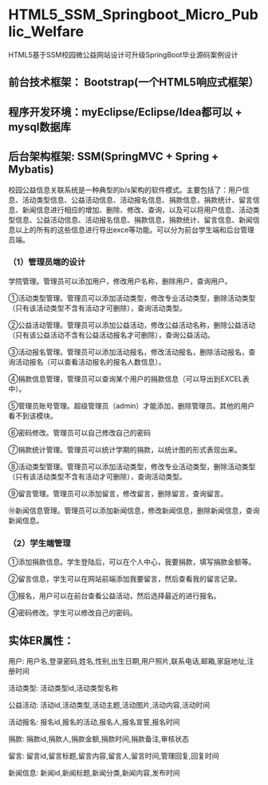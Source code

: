 # HTML5_SSM_Springboot_Micro_Public_Welfare
HTML5基于SSM校园微公益网站设计可升级SpringBoot毕业源码案例设计
## 前台技术框架： Bootstrap(一个HTML5响应式框架）
## 程序开发环境：myEclipse/Eclipse/Idea都可以 + mysql数据库
## 后台架构框架: SSM(SpringMVC + Spring + Mybatis)
  校园公益信息关联系统是一种典型的b/s架构的软件模式。主要包括了：用户信息、活动类型信息、公益活动信息、活动报名信息、捐款信息，捐款统计、留言信息、新闻信息进行相应的增加、删除、修改、查询，以及可以将用户信息、活动类型信息、公益活动信息、活动报名信息、捐款信息，捐款统计、留言信息、新闻信息以上的所有的这些信息进行导出exce等功能。可以分为前台学生端和后台管理员端。
### （1）管理员端的设计
学院管理。管理员可以添加用户，修改用户名称，删除用户，查询用户。

①活动类型管理。管理员可以添加活动类型，修改专业活动类型，删除活动类型（只有该活动类型不含有活动才可删除），查询活动类型。

②公益活动管理。管理员可以添加公益活动，修改公益活动名称，删除公益活动（只有该公益活动不含有公益活动报名才可删除），查询公益活动。

③活动报名管理。管理员可以添加活动报名，修改活动报名，删除活动报名，查询活动报名（可以查看活动报名的报名人数信息）。

④捐款信息管理，管理员可以查询某个用户的捐款信息（可以导出到EXCEL表中）。

⑤管理员账号管理。超级管理员（admin）才能添加，删除管理员。其他的用户看不到该模块。

⑥密码修改。管理员可以自己修改自己的密码

⑦捐款统计管理。管理员可以统计学期的捐款，以统计图的形式表现出来。

⑧活动类型管理。管理员可以添加活动类型，修改专业活动类型，删除活动类型（只有该活动类型不含有活动才可删除），查询活动类型。

⑨留言管理。管理员可以添加留言，修改留言，删除留言，查询留言。

⑩新闻信息管理。管理员可以添加新闻信息，修改新闻信息，删除新闻信息，查询新闻信息。
### （2）学生端管理
①添加捐款信息。学生登陆后，可以在个人中心，我要捐款，填写捐款金额等。

②留言信息，学生可以在网站前端添加我要留言，然后查看我的留言记录。

③报名，用户可以在前台查看公益活动，然后选择最近的进行报名。

④密码修改。学生可以修改自己的密码。
## 实体ER属性：
用户: 用户名,登录密码,姓名,性别,出生日期,用户照片,联系电话,邮箱,家庭地址,注册时间

活动类型: 活动类型id,活动类型名称

公益活动: 活动id,活动类型,活动主题,活动图片,活动内容,活动时间

活动报名: 报名id,报名的活动,报名人,报名宣誓,报名时间

捐款: 捐款id,捐款人,捐款金额,捐款时间,捐款备注,审核状态

留言: 留言id,留言标题,留言内容,留言人,留言时间,管理回复,回复时间

新闻信息: 新闻id,新闻标题,新闻分类,新闻内容,发布时间
